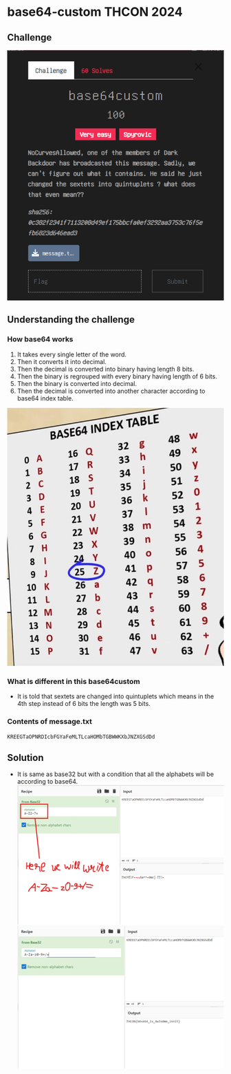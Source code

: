 # base64-custom THCON 2024

## Challenge
![Challenge](base64-ques.png)

## Understanding the challenge

### How base64 works
1. It takes every single letter of the word.
2. Then it converts it into decimal.
3. Then the decimal is converted into binary having length 8 bits.
4. Then the binary is regrouped with every binary having length of 6 bits.
5. Then the binary is converted into decimal.
6. Then the decimal is converted into another character according to base64 index table.

![base64-index-table](base64-index-table.jpeg)

### What is different in this base64custom
- It is told that sextets are changed into quintuplets which means in the 4th step instead of 6 bits the length was 5 bits.

### Contents of message.txt
```
KREEGTaOPNRDIcbFGYaFeMLTLcaHOMbTGBWWKXbJNZXGSdDd
```

## Solution
- It is same as base32 but with a condition that all the alphabets will be according to base64.
![b321](b321.png)
![b322](b322.png)